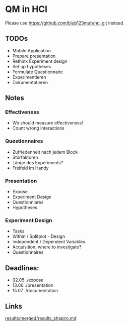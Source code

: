 # QM in HCI
Please use https://github.com/blub123muh/hci.git instead.

## TODOs
* Mobile Application
* Prepare presentation
* Rethink Experiment design
* Set up hypotheses
* Formulate Questionnaire
* Experimentieren
* Dokumentatieren

## Notes
### Effectiveness
* We should measure effectiveness!
* Count wrong interactions

### Questionnaires
* Zufriedenheit nach jedem Block
* Störfaktoren
* Länge des Experiments?
* Freifeld im Handy

### Presentation
* Expose
* Experiment Design
* Questionniares
* Hypotheses

### Experiment Design
* Tasks
* Within / Splitplot - Design
* Independent / Dependent Variables
* Acquisition, where to investigate?
* Questionnaires

## Deadlines:
* 02.05   ./expose
* 13.06   ./presentation
* 15.07   ./documentation

## Links

[results/merged/results_shapiro.md](results_shapiro)
